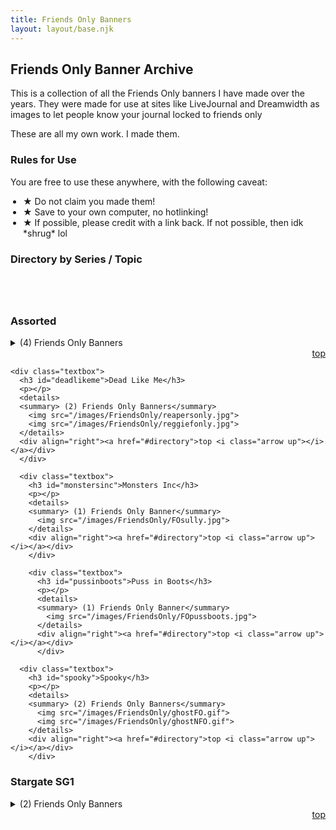 ```yaml
---
title: Friends Only Banners
layout: layout/base.njk
---
```


<h2>Friends Only Banner Archive</h2>
<div class="textboxGreen">
<p>This is a collection of all the Friends Only banners I have made over the years. They were made for use at sites like LiveJournal and Dreamwidth as images to let people know your journal locked to friends only</p>

<p>These are all my own work. I made them.</p>

<h3>Rules for Use</h3>
<p>You are free to use these anywhere, with the following caveat:</p>
<ul style="padding-left:20px;">
  <li><strong>&#9733;</strong> Do not claim you made them!</li>
  <li><strong>&#9733;</strong> Save to your own computer, no hotlinking! </li>
  <li><strong>&#9733;</strong> If possible, please credit with a link back. If not possible, then idk *shrug* lol</li>
</ul>

<h3 id="directory">Directory by Series / Topic</h3>

<div id="toc" style="padding:20px;"></div>

<div class="textbox">
  <h3 id="foassorted">Assorted</h3>
  <p></p>
  <details>
  <summary> (4) Friends Only Banners</summary>
    <img src="/images/FriendsOnly/battyFO.jpg">
    <img src="/images/FriendsOnly/FOnoose.jpg">
    <img src="/images/FriendsOnly/FOrobots.gif">
    <img src="/images/FriendsOnly/FO1.png">
  </details>
  <div align="right"><a href="#directory">top <i class="arrow up"></i></a></div>
  </div>

    <div class="textbox">
      <h3 id="deadlikeme">Dead Like Me</h3>
      <p></p>
      <details>
      <summary> (2) Friends Only Banners</summary>
        <img src="/images/FriendsOnly/reapersonly.jpg">
        <img src="/images/FriendsOnly/reggiefonly.jpg">
      </details>
      <div align="right"><a href="#directory">top <i class="arrow up"></i></a></div>
      </div>

      <div class="textbox">
        <h3 id="monstersinc">Monsters Inc</h3>
        <p></p>
        <details>
        <summary> (1) Friends Only Banner</summary>
          <img src="/images/FriendsOnly/FOsully.jpg">
        </details>
        <div align="right"><a href="#directory">top <i class="arrow up"></i></a></div>
        </div>

        <div class="textbox">
          <h3 id="pussinboots">Puss in Boots</h3>
          <p></p>
          <details>
          <summary> (1) Friends Only Banner</summary>
            <img src="/images/FriendsOnly/FOpussboots.jpg">
          </details>
          <div align="right"><a href="#directory">top <i class="arrow up"></i></a></div>
          </div>

      <div class="textbox">
        <h3 id="spooky">Spooky</h3>
        <p></p>
        <details>
        <summary> (2) Friends Only Banners</summary>
          <img src="/images/FriendsOnly/ghostFO.gif">
          <img src="/images/FriendsOnly/ghostNFO.gif">
        </details>
        <div align="right"><a href="#directory">top <i class="arrow up"></i></a></div>
        </div>

  <div class="textbox">
    <h3 id="foassorted">Stargate SG1</h3>
    <p></p>
    <details>
    <summary> (2) Friends Only Banners</summary>
      <img src="/images/FriendsOnly/sg1friendsonly.jpg">
      <img src="/images/FriendsOnly/sg1men.jpg">
    </details>
    <div align="right"><a href="#directory">top <i class="arrow up"></i></a></div>
    </div>



<!-- Template

  <div class="textbox">
    <h3 id=""></h3>
    <p></p>
    <details>
    <summary> (1) Icon</summary>
      <img src="/images/100x100">
    </details>
    <div align="right"><a href="#icondirectory">top <i class="arrow up"></i></a></div>
    </div>

-->
</div>